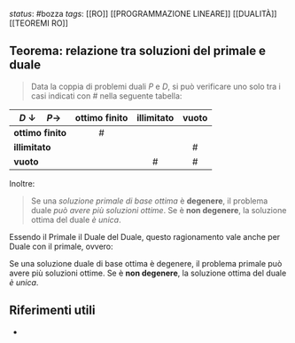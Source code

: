 *status*: #bozza 
*tags*: [[RO]] [[PROGRAMMAZIONE LINEARE]] [[DUALITÀ]] [[TEOREMI RO]]

## Teorema: relazione tra soluzioni del primale e duale

> Data la coppia di problemi duali $P$ e $D$, si può verificare uno solo tra i casi indicati con # nella seguente tabella:

| **$D$** $\downarrow \quad P \to$ | ottimo finito | illimitato | vuoto |
| -------------------------------- | :-----------: | :--------: | :---: |
| **ottimo finito**                |       #       |            |       |
| **illimitato**                   |               |            |   #   |
| **vuoto**                        |               |     #      |   #   |
Inoltre: 
> Se una *soluzione primale di base ottima* è **degenere**, il problema duale *può avere più soluzioni ottime*. Se è **non degenere**, la soluzione ottima del duale *è unica*.

Essendo il Primale il Duale del Duale, questo ragionamento vale anche per Duale con il primale, ovvero:

Se una soluzione duale di base ottima è degenere, il problema primale può avere più soluzioni ottime. Se è **non degenere**, la soluzione ottima del duale *è unica*.


## Riferimenti utili

* 